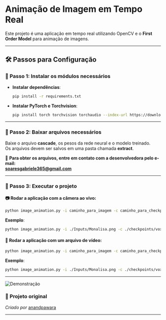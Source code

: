 # Animação de Imagem em Tempo Real  

Este projeto é uma aplicação em tempo real utilizando OpenCV e o **First Order Model** para animação de imagens.  

---

## 🛠️ Passos para Configuração  

### 📌 Passo 1: Instalar os módulos necessários  

- **Instalar dependências**:  
  ```bash
  pip install -r requirements.txt
  ```  
- **Instalar PyTorch e Torchvision**:  
  ```bash
  pip install torch torchvision torchaudio --index-url https://download.pytorch.org/whl/cu118
  ```  

---

### 📌 Passo 2: Baixar arquivos necessários  

Baixe o arquivo **cascade**, os pesos da rede neural e o modelo treinado.  
Os arquivos devem ser salvos em uma pasta chamada **extract**.  

📩 **Para obter os arquivos, entre em contato com a desenvolvedora pelo e-mail:**  
**soaresgabriele365@gmail.com**  

---

### 📌 Passo 3: Executar o projeto  

#### 📷 Rodar a aplicação com a câmera ao vivo:  
```bash
python image_animation.py -i caminho_para_imagem -c caminho_para_checkpoint
```  
**Exemplo**:  
```bash
python image_animation.py -i ./Inputs/Monalisa.png -c ./checkpoints/vox-cpk.pth.tar
```  

#### 🎥 Rodar a aplicação com um arquivo de vídeo:  
```bash
python image_animation.py -i caminho_para_imagem -c caminho_para_checkpoint -v caminho_para_video
```  
**Exemplo**:  
```bash
python image_animation.py -i ./Inputs/Monalisa.png -c ./checkpoints/vox-cpk.pth.tar -v ./video_input/test1.mp4
```  

---

![Demonstração](animate.gif)  

### 🔗 Projeto original  
*Criado por* [anandpawara](https://github.com/anandpawara/Real_Time_Image_Animation)  

---

